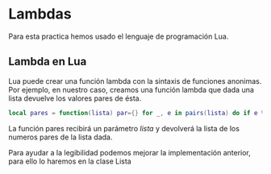 # Lambdas
Para esta practica hemos usado el lenguaje de programación Lua.
## Lambda en Lua
Lua puede crear una función lambda con la sintaxis de funciones anonimas. Por ejemplo, en nuestro caso, creamos una función lambda que dada una lista devuelve los valores pares de ésta.
```Lua
local pares = function(lista) par={} for _, e in pairs(lista) do if e % 2 == 0 then table.insert(par, e) end end return par end
```

La función pares recibirá un parámetro *lista* y devolverá la lista de los numeros pares de la lista dada.

Para ayudar a la legibilidad podemos mejorar la implementación anterior, para ello lo haremos en la clase Lista